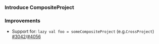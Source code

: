 
[#3042]: https://github.com/sbt/sbt/issues/3042
[#4056]: https://github.com/sbt/sbt/pull/4056

### Introduce CompositeProject

### Improvements

- Support for: `lazy val foo = someCompositeProject` (e.g.`CrossProject`)  [#3042][]/[#4056][]
